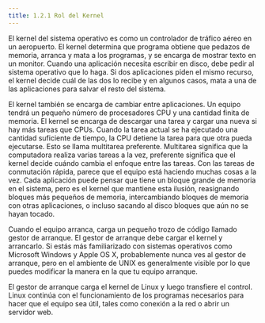 ```yaml
---
title: 1.2.1 Rol del Kernel
---
```


El kernel del sistema operativo es como un controlador de tráfico aéreo en un aeropuerto. El kernel determina que programa obtiene que pedazos de memoria, arranca y mata a los programas, y se encarga de mostrar texto en un monitor. Cuando una aplicación necesita escribir en disco, debe pedir al sistema operativo que lo haga. Si dos aplicaciones piden el mismo recurso, el kernel decide cuál de las dos lo recibe y en algunos casos, mata a una de las aplicaciones para salvar el resto del sistema.

El kernel también se encarga de cambiar entre aplicaciones. Un equipo tendrá un pequeño número de procesadores CPU y una cantidad finita de memoria. El kernel se encarga de descargar una tarea y cargar una nueva si hay más tareas que CPUs. Cuando la tarea actual se ha ejecutado una cantidad suficiente de tiempo, la CPU detiene la tarea para que otra pueda ejecutarse. Esto se llama multitarea preferente. Multitarea significa que la computadora realiza varias tareas a la vez, preferente significa que el kernel decide cuándo cambia el enfoque entre las tareas. Con las tareas de conmutación rápida, parece que el equipo está haciendo muchas cosas a la vez. Cada aplicación puede pensar que tiene un bloque grande de memoria en el sistema, pero es el kernel que mantiene esta ilusión, reasignando bloques más pequeños de memoria, intercambiando bloques de memoria con otras aplicaciones, o incluso sacando al disco bloques que aún no se hayan tocado.

Cuando el equipo arranca, carga un pequeño trozo de código llamado gestor de arranque. El gestor de arranque debe cargar el kernel y arrancarlo. Si estás más familiarizado con sistemas operativos como Microsoft Windows y Apple OS X, probablemente nunca ves al gestor de arranque, pero en el ambiente de UNIX es generalmente visible por lo que puedes modificar la manera en la que tu equipo arranque.

El gestor de arranque carga el kernel de Linux y luego transfiere el control. Linux continúa con el funcionamiento de los programas necesarios para hacer que el equipo sea útil, tales como conexión a la red o abrir un servidor web.
